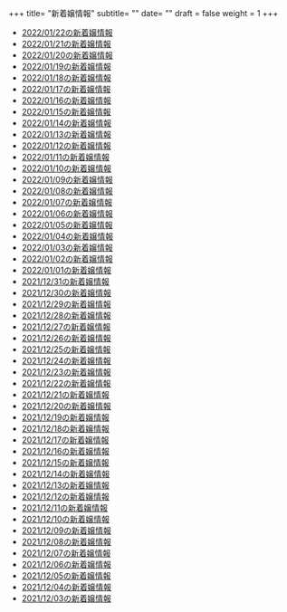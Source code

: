 +++
title= "新着嬢情報"
subtitle= ""
date= ""
draft = false
weight = 1
+++
- [2022/01/22の新着嬢情報](/post/2022-01-22)
- [2022/01/21の新着嬢情報](/post/2022-01-21)
- [2022/01/20の新着嬢情報](/post/2022-01-20)
- [2022/01/19の新着嬢情報](/post/2022-01-19)
- [2022/01/18の新着嬢情報](/post/2022-01-18)
- [2022/01/17の新着嬢情報](/post/2022-01-17)
- [2022/01/16の新着嬢情報](/post/2022-01-16)
- [2022/01/15の新着嬢情報](/post/2022-01-15)
- [2022/01/14の新着嬢情報](/post/2022-01-14)
- [2022/01/13の新着嬢情報](/post/2022-01-13)
- [2022/01/12の新着嬢情報](/post/2022-01-12)
- [2022/01/11の新着嬢情報](/post/2022-01-11)
- [2022/01/10の新着嬢情報](/post/2022-01-10)
- [2022/01/09の新着嬢情報](/post/2022-01-09)
- [2022/01/08の新着嬢情報](/post/2022-01-08)
- [2022/01/07の新着嬢情報](/post/2022-01-07)
- [2022/01/06の新着嬢情報](/post/2022-01-06)
- [2022/01/05の新着嬢情報](/post/2022-01-05)
- [2022/01/04の新着嬢情報](/post/2022-01-04)
- [2022/01/03の新着嬢情報](/post/2022-01-03)
- [2022/01/02の新着嬢情報](/post/2022-01-02)
- [2022/01/01の新着嬢情報](/post/2022-01-01)
- [2021/12/31の新着嬢情報](/post/2021-12-31)
- [2021/12/30の新着嬢情報](/post/2021-12-30)
- [2021/12/29の新着嬢情報](/post/2021-12-29)
- [2021/12/28の新着嬢情報](/post/2021-12-28)
- [2021/12/27の新着嬢情報](/post/2021-12-27)
- [2021/12/26の新着嬢情報](/post/2021-12-26)
- [2021/12/25の新着嬢情報](/post/2021-12-25)
- [2021/12/24の新着嬢情報](/post/2021-12-24)
- [2021/12/23の新着嬢情報](/post/2021-12-23)
- [2021/12/22の新着嬢情報](/post/2021-12-22)
- [2021/12/21の新着嬢情報](/post/2021-12-21)
- [2021/12/20の新着嬢情報](/post/2021-12-20)
- [2021/12/19の新着嬢情報](/post/2021-12-19)
- [2021/12/18の新着嬢情報](/post/2021-12-18)
- [2021/12/17の新着嬢情報](/post/2021-12-17)
- [2021/12/16の新着嬢情報](/post/2021-12-16)
- [2021/12/15の新着嬢情報](/post/2021-12-15)
- [2021/12/14の新着嬢情報](/post/2021-12-14)
- [2021/12/13の新着嬢情報](/post/2021-12-13)
- [2021/12/12の新着嬢情報](/post/2021-12-12)
- [2021/12/11の新着嬢情報](/post/2021-12-11)
- [2021/12/10の新着嬢情報](/post/2021-12-10)
- [2021/12/09の新着嬢情報](/post/2021-12-09)
- [2021/12/08の新着嬢情報](/post/2021-12-08)
- [2021/12/07の新着嬢情報](/post/2021-12-07)
- [2021/12/06の新着嬢情報](/post/2021-12-06)
- [2021/12/05の新着嬢情報](/post/2021-12-05)
- [2021/12/04の新着嬢情報](/post/2021-12-04)
- [2021/12/03の新着嬢情報](/post/2021-12-03)
